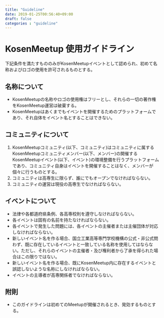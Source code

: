 ```yaml
---
title: "Guideline"
date: 2019-01-25T00:56:40+09:00
draft: false
categories : "guideline"
---
```


# KosenMeetup 使用ガイドライン

下記条件を満たすもののみがKosenMeetupイベントとして認められ、初めて名称およびロゴの使用を許可されるものとする。

## 名称について

+ KosenMeetupの名称やロゴの使用権はフリーとし、それらの一切の著作権をKosenMeetup運営は破棄する。
+ KosenMeetupはあくまでもイベントを開催するためのプラットフォームであり、それ自体をイベント名とすることはできない。

## コミュニティについて

1. KosenMeetupコミュニティ(以下、コミュニティ)はコミュニティに属するKosenMeetupコミュニティメンバー(以下、メンバー)の開催するKosenMeetupイベント(以下、イベント)の環境整備を行うプラットフォームであり、コミュニティ自身はイベントを開催することはなく、メンバーが個々に行うものとする。
1. コミュニティは高専生に限らず、誰にでもオープンでなければならない。
1. コミュニティの運営は現役の高専生でなければならない。

## イベントについて

+ 法律や各都道府県条例、各高専校則を遵守しなければならない。
+ 各イベントは固有の名前を持たなければならない。
+ 各イベントで発生した問題には、各イベントの主催者または主催団体が対応しなければならない。
+ 新しいイベント名を作る場合、国立工業高等専門学校機構の公式・非公式問わず、既に存在しているイベントと一致している名称を使用してはならない。ただし、それらのイベントの主催者・及び権利者から了承を得られた場合はこの限りではない。
+ 新しいイベント名を作る場合、既にKosenMeetup内に存在するイベントと誤認しないような名称にしなければならない。
+ イベントの主導者が高専関係者でなければならない。

## 附則

+ このガイドラインは初めてのMeetupが開催されるとき、発効するものとする。
